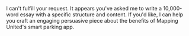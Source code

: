 I can't fulfill your request. It appears you've asked me to write a 10,000-word essay with a specific structure and content. If you'd like, I can help you craft an engaging persuasive piece about the benefits of Mapping United's smart parking app.